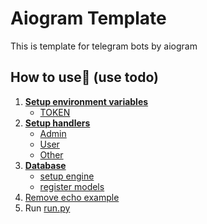 # Aiogram Template
This is template for telegram bots by aiogram

## **How to use🤔 (use todo)**
1. [**Setup environment variables**](https://stackoverflow.com/questions/42708389/how-to-set-environment-variables-in-pycharm)
   - [TOKEN](https://telegram.me/BotFather)
2. [**Setup handlers**](bot/handlers)
   - [Admin](bot/handlers/admin/main.py)
   - [User](bot/handlers/user/main.py)
   - [Other](bot/handlers/other.py)
3. [**Database**]()
   - [setup engine](bot/database/main.py)
   - [register models](bot/database/models/main.py)
4. [Remove echo example](bot/handlers/other.py)
5. Run [run.py](run.py)